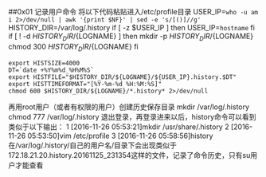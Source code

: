 ##0x01 记录用户命令
将以下代码粘贴进入/etc/profile目录
    USER_IP=`who -u am i 2>/dev/null | awk '{print $NF}' | sed -e 's/[()]//g'`
    HISTORY_DIR=/var/log/.history
    if [ -z $USER_IP ]
    then
        USER_IP=`hostname`
    fi
    if [ ! -d $HISTORY_DIR/${LOGNAME} ]
    then
        mkdir -p $HISTORY_DIR/${LOGNAME}
        chmod 300 $HISTORY_DIR/${LOGNAME}
    fi
    
    export HISTSIZE=4000
    DT=`date +%Y%m%d_%H%M%S`
    export HISTFILE="$HISTORY_DIR/${LOGNAME}/${USER_IP}.history.$DT"
    export HISTTIMEFORMAT="[%Y-%m-%d %H:%M:%S]"
    chmod 600 $HISTORY_DIR/${LOGNAME}/*.history* 2>/dev/null
再用root用户（或者有权限的用户）创建历史保存目录
    mkdir /var/log/.history
    chmod 777 /var/log/.history
退出登录，再登录进来以后，history命令可以看到类似于以下输出：
    1  [2016-11-26 05:53:21]mkdir /usr/share/.history
    2  [2016-11-26 05:53:50]vim /etc/profile
    3  [2016-11-26 05:58:56]history 
在/var/log/.history/自己的用户名/目录下会出现类似于172.18.21.20.history.20161125_231354这样的文件，记录了命令历史，只有su用户才能查看

